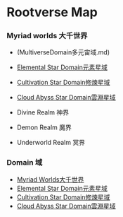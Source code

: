 


# Rootverse Map 
### Myriad worlds 大千世界
- (MultiverseDomain多元宙域.md)
- [Elemental Star Domain元素星域](ElementalStarDomain元素星域.md)
- [Cultivation Star Domain修煉星域](CultivationStarDomain修煉星域.md)
- [Cloud Abyss Star Domain雲淵星域](CloudAbyssStarDomain雲淵星域.md)

  
- Divine Realm 神界
- Demon Realm 魔界
- Underworld Realm 冥界

### Domain 域
- [Myriad Worlds大千世界](MyriadWorlds大千世界.md)
- [Elemental Star Domain元素星域](ElementalStarDomain元素星域.md)
- [Cultivation Star Domain修煉星域](CultivationStarDomain修煉星域.md)
- [Cloud Abyss Star Domain雲淵星域](CloudAbyssStarDomain雲淵星域.md)
